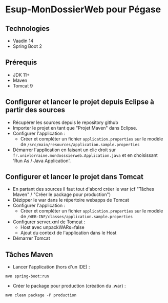 # Esup-MonDossierWeb pour Pégase


## Technologies
 - Vaadin 14 
 - Spring Boot 2

## Prérequis
- JDK 11+
- Maven
- Tomcat 9

## Configurer et lancer le projet depuis Eclipse à partir des sources
- Récupérer les sources depuis le repository github
- Importer le projet en tant que "Projet Maven" dans Eclipse.
- Configurer l'application :
  - Créer et compléter un fichier `application.properties` sur le modèle de `/src/main/resources/application.sample.properties`
- Démarrer l'application en faisant un clic droit sur `fr.univlorraine.mondosssierweb.Application.java` et en choisissant 'Run As / Java Application'.

## Configurer et lancer le projet dans Tomcat
- En partant des sources il faut tout d'abord créer le war (cf "Tâches Maven" / "Créer le package pour production")
- Dézipper le war dans le répertoire webapps de Tomcat
- Configurer l'application :
  - Créer et compléter un fichier `application.properties` sur le modèle de `/WEB-INF/classes/application.sample.properties`
- Configurer server.xml de Tomcat : 
  - Host avec unpackWARs=false 
  - Ajout du context de l'application dans le Host
- Démarrer Tomcat

## Tâches Maven
- Lancer l'application (hors d'un IDE) :

```
mvn spring-boot:run
```

- Créer le package pour production (création du .war) :

```
mvn clean package -P production
```


